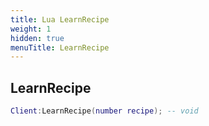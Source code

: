 ```yaml
---
title: Lua LearnRecipe
weight: 1
hidden: true
menuTitle: LearnRecipe
---
```

## LearnRecipe
```lua
Client:LearnRecipe(number recipe); -- void
```